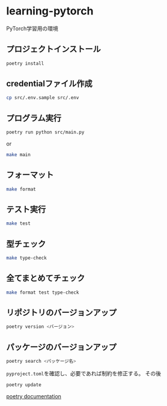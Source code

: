 # learning-pytorch
PyTorch学習用の環境

## プロジェクトインストール

```bash
poetry install
```

## credentialファイル作成

```bash
cp src/.env.sample src/.env
```

## プログラム実行

```bash
poetry run python src/main.py
```

or 

```bash
make main
```

## フォーマット

```bash
make format
```

## テスト実行

```bash
make test
```

## 型チェック

```bash
make type-check
```

## 全てまとめてチェック

```bash
make format test type-check
```

## リポジトリのバージョンアップ

```bash
poetry version <バージョン>
```

## パッケージのバージョンアップ

```bash
poetry search <パッケージ名>
```

`pyproject.toml`を確認し、必要であれば制約を修正する。
その後

```bash
poetry update
```

[poetry documentation](https://python-poetry.org/docs/cli/#update)
